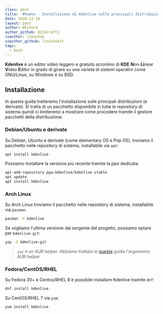 ```yaml
---
class: post
title: '#howto - Installazione di Kdenlive sulle principali distribuzioni Linux'
date: 2020-12-18
layout: post
author: WhiXard
author_github: Bildcraft1
coauthor: linuxhub
coauthor_github: linuxhubit
tags:
  - bash
---
```

**Kdenlive** è un editor video leggero e gratuito acronimo di **KDE** **N**on-**Li**near **V**ideo **E**ditor in grado di girare su una varietà di sistemi operativi come GNU/Linux, su Windows e su BSD.

## Installazione
In questa guida tratteremo l'installazione sulle principali distribuzioni (e derivate). Si tratta di un pacchetto disponibile in tutte le repository di sistema quindi ci limiteremo a mostrare come procedere tramite il gestore pacchetti della distribuzione.

### Debian/Ubuntu e derivate
Su Debian, Ubuntu e derivate (come elementary OS e Pop OS), troviamo il pacchetto nelle repository di sistema, installabile via `apt`:

```bash
apt install kdenlive
```

Possiamo installare la versione più recente tramite la *ppa* dedicata:

```bash
apt-add-repository ppa:kdenlive/kdenlive-stable
apt update
apt install kdenlive
```

### Arch Linux
Su Arch Linux troviamo il pacchetto nelle repository di sistema, installabile via `pacman`:

```bash
pacman -S kdenlive
```

Se vogliamo l'ultima versione dal sorgente del progetto, possiamo optare per `kdenlive-git`:

```bash
yay -S kdenlive-git
```

> `yay` è un AUR helper. Abbiamo trattato in [questa](https://linuxhub.it/articles/howto-introduzione-alla-aur-e-aur-helper) guida l'argomento AUR helper.

### Fedora/CentOS/RHEL
Su Fedora 30+ e Centos/RHEL 8 è possibile installare Kdenlive tramite `dnf`:

```bash
dnf install kdenlive
```

Su CentOS/RHEL 7 via `yum`:
```bash
yum install kdenlive
```

